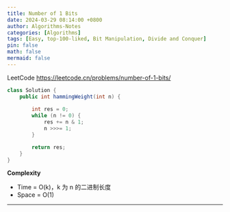 ```yaml
---
title: Number of 1 Bits
date: 2024-03-29 08:14:00 +0800
author: Algorithms-Notes
categories: [Algorithms]
tags: [Easy, top-100-liked, Bit Manipulation, Divide and Conquer]
pin: false
math: false
mermaid: false
---
```


LeetCode <https://leetcode.cn/problems/number-of-1-bits/>

```java
class Solution {
    public int hammingWeight(int n) {
        
        int res = 0;
        while (n != 0) {
            res += n & 1;
            n >>>= 1;
        }

        return res;
    }
}
```

**Complexity**

* Time = O(k)，k 为 n 的二进制长度
* Space = O(1) 

---
